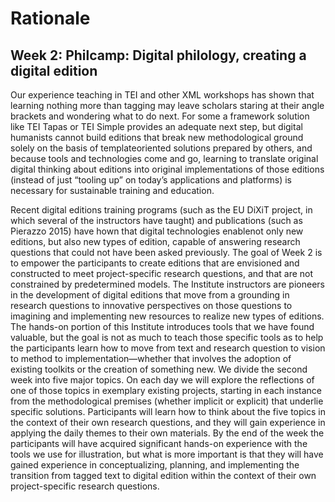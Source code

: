 # Rationale

## Week 2: Philcamp: Digital philology, creating a digital edition

Our experience teaching in TEI and other XML workshops has shown that learning nothing more than tagging may leave scholars staring at their angle brackets and wondering what to do next. For some a framework solution like TEI Tapas or TEI Simple provides an adequate next step, but digital humanists cannot build editions that break new methodological ground solely on the basis of templateoriented solutions prepared by others, and because tools and technologies come and go, learning to translate original digital thinking about editions into original implementations of those editions (instead of just “tooling up” on today’s applications and platforms) is necessary for sustainable training and education.

Recent digital editions training programs (such as the EU DiXiT project, in which several of the instructors have taught) and publications (such as Pierazzo 2015) have hown that digital technologies enablenot only new editions, but also new types of edition, capable of answering research questions that could not have been asked previously. The goal of Week 2 is to empower the participants to create editions that are envisioned and constructed to meet project-specific research questions, and that are not constrained by predetermined models. The Institute instructors are pioneers in the development of digital editions that move from a grounding in research questions to innovative perspectives on those questions to imagining and implementing new resources to realize new types of editions. The hands-on portion of this Institute introduces tools that we have found valuable, but the goal is not as much to teach those specific tools as to help the participants learn how to move from text and research question to vision to method to implementation—whether that involves the adoption of existing toolkits or the creation of something new. We divide the second week into five major topics. On each day we will explore the reflections of one of those topics in exemplary existing projects, starting in each instance from the methodological premises (whether implicit or explicit) that underlie specific solutions. Participants will learn how to think about the five topics in the context of their own research questions, and they will gain experience in applying the daily themes to their own materials. By the end of the week the participants will have acquired significant hands-on experience with the tools we use for illustration, but what is more important is that they will have gained experience in conceptualizing, planning, and implementing the transition from tagged text to digital edition within the context of their own project-specific research questions.